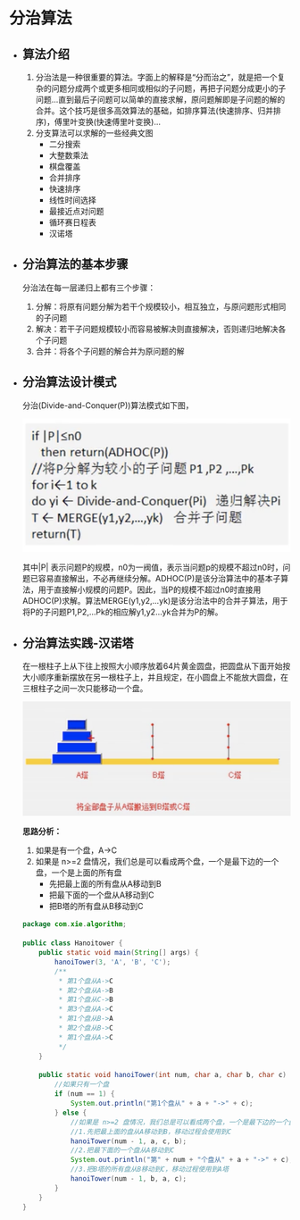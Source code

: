 # 分治算法

- ## 算法介绍

  1. 分治法是一种很重要的算法。字面上的解释是“分而治之”，就是把一个复杂的问题分成两个或更多相同或相似的子问题，再把子问题分成更小的子问题…直到最后子问题可以简单的直接求解，原问题解即是子问题的解的合并。这个技巧是很多高效算法的基础，如排序算法(快速排序、归并排序)，傅里叶变换(快速傅里叶变换)...
  2. 分支算法可以求解的一些经典文图
     - 二分搜索
     - 大整数乘法
     - 棋盘覆盖
     - 合并排序
     - 快速排序
     - 线性时间选择
     - 最接近点对问题
     - 循环赛日程表
     - 汉诺塔

- ## 分治算法的基本步骤

  分治法在每一层递归上都有三个步骤：

  1. 分解：将原有问题分解为若干个规模较小，相互独立，与原问题形式相同的子问题
  2. 解决：若干子问题规模较小而容易被解决则直接解决，否则递归地解决各个子问题
  3. 合并：将各个子问题的解合并为原问题的解

- ## 分治算法设计模式

  分治(Divide-and-Conquer(P))算法模式如下图，

  ![algorithm1.png](0_images/algorithm1.png)

  其中|P| 表示问题P的规模，n0为一阀值，表示当问题p的规模不超过n0时，问题已容易直接解出，不必再继续分解。ADHOC(P)是该分治算法中的基本子算法，用于直接解小规模的问题P。因此，当P的规模不超过n0时直接用ADHOC(P)求解。算法MERGE(y1,y2,…yk)是该分治法中的合并子算法，用于将P的子问题P1,P2,…Pk的相应解y1,y2…yk合并为P的解。

- ## 分治算法实践-汉诺塔

  在一根柱子上从下往上按照大小顺序放着64片黄金圆盘，把圆盘从下面开始按大小顺序重新摆放在另一根柱子上，并且规定，在小圆盘上不能放大圆盘，在三根柱子之间一次只能移动一个盘。

  ![algorithm2.png](0_images/algorithm2.png)

  **思路分析：**

  1. 如果是有一个盘，A->C
  2. 如果是 n>=2 盘情况，我们总是可以看成两个盘，一个是最下边的一个盘，一个是上面的所有盘
     - 先把最上面的所有盘从A移动到B
     - 把最下面的一个盘从A移动到C
     - 把B塔的所有盘从B移动到C

  ```java
  package com.xie.algorithm;
  
  public class Hanoitower {
      public static void main(String[] args) {
          hanoiTower(3, 'A', 'B', 'C');
          /**
           * 第1个盘从A->C
           * 第2个盘从A->B
           * 第1个盘从C->B
           * 第3个盘从A->C
           * 第1个盘从B->A
           * 第2个盘从B->C
           * 第1个盘从A->C
           */
      }
  
      public static void hanoiTower(int num, char a, char b, char c) {
          //如果只有一个盘
          if (num == 1) {
              System.out.println("第1个盘从" + a + "->" + c);
          } else {
              //如果是 n>=2 盘情况，我们总是可以看成两个盘，一个是最下边的一个盘，一个是上面的所有盘
              //1.先把最上面的盘从A移动到B，移动过程会使用到C
              hanoiTower(num - 1, a, c, b);
              //2.把最下面的一个盘从A移动到C
              System.out.println("第" + num + "个盘从" + a + "->" + c);
              //3.把B塔的所有盘从B移动到C，移动过程使用到A塔
              hanoiTower(num - 1, b, a, c);
          }
      }
  }
  
  ```
